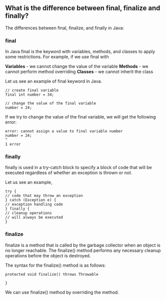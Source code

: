 ## What is the difference between final, finalize and finally?
The differences between final, finalize, and finally in Java:

### final
In Java final is the keyword with variables, methods, and classes to apply some restrictions. For example, if we use final with

**Variables** - we cannot change the value of the variable
**Methods** - we cannot perform method overriding
**Classes** - we cannot inherit the class

Let us see an example of final keyword in Java.

    // create final variable
    final int number = 34;
    
    // change the value of the final variable
    number = 24;
If we try to change the value of the final variable, we will get the following error:

    error: cannot assign a value to final variable number
    number = 24;
    ^
    1 error

### finally

finally is used in a try-catch block to specify a block of code that will be executed regardless of whether an exception is thrown or not.

Let us see an example,

    try {
    // code that may throw an exception
    } catch (Exception e) {
    // exception handling code
    } finally {
    // cleanup operations
    // will always be executed
    }

### finalize
finalize is a method that is called by the garbage collector when an object is no longer reachable. The finalize() method performs any necessary cleanup operations before the object is destroyed.

The syntax for the finalize() method is as follows:

    protected void finalize() throws Throwable
    
    }
We can use finalize() method by overriding the method.